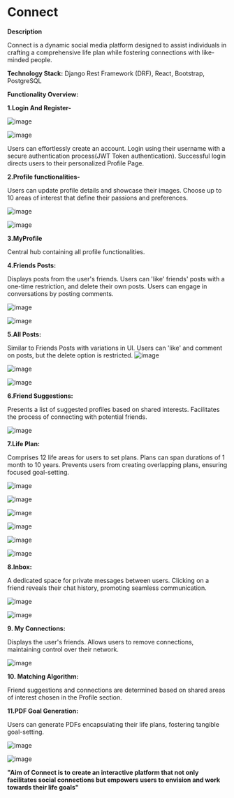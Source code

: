 
# Connect

**Description**

Connect is a dynamic social media platform designed to assist individuals in crafting a comprehensive life plan while fostering connections with like-minded people. 

**Technology Stack:** Django Rest Framework (DRF), React, Bootstrap, PostgreSQL

**Functionality Overview:**
 
**1.Login And Register-**

![image](https://github.com/AnubhavBangari3/Connect/assets/68240739/4c876ce7-bf30-4de3-a1e1-27eea4e488f5)


![image](https://github.com/AnubhavBangari3/Connect/assets/68240739/67b73b2e-c6ad-42b4-97c0-20b75ca7b5f4)


Users can effortlessly create an account.
Login using their username with a secure authentication process(JWT Token authentication).
Successful login directs users to their personalized Profile Page.
	
**2.Profile functionalities-**

Users can update profile details and showcase their images.
Choose up to 10 areas of interest that define their passions and preferences.

![image](https://github.com/AnubhavBangari3/Connect/assets/68240739/fb184e99-935e-49c5-9c9d-aab2f03c2ec5)


![image](https://github.com/AnubhavBangari3/Connect/assets/68240739/151da8a4-9988-46e0-b00a-3dec3ee76570)



**3.MyProfile**

Central hub containing all profile functionalities.

**4.Friends Posts:**

Displays posts from the user's friends.
Users can 'like' friends' posts with a one-time restriction, and delete their own posts.
Users can engage in conversations by posting comments.

![image](https://github.com/AnubhavBangari3/Connect/assets/68240739/7652944c-150e-48bf-8b72-4cd5d17adce4)


![image](https://github.com/AnubhavBangari3/Connect/assets/68240739/9f37226d-dc1b-490f-901a-a06935e6ef99)



**5.All Posts:**

Similar to Friends Posts with variations in UI.
Users can 'like' and comment on posts, but the delete option is restricted.
![image](https://github.com/AnubhavBangari3/Connect/assets/68240739/dc7363a5-5243-4e72-97aa-90c5ec51b53d)


![image](https://github.com/AnubhavBangari3/Connect/assets/68240739/e22fd5e9-a23d-442f-88c2-8721482eb153)


![image](https://github.com/AnubhavBangari3/Connect/assets/68240739/38b18be9-bd87-4fa2-a5b6-63d1f35deae5)



**6.Friend Suggestions:**

Presents a list of suggested profiles based on shared interests.
Facilitates the process of connecting with potential friends.

![image](https://github.com/AnubhavBangari3/Connect/assets/68240739/13102a41-8cbf-4090-97ec-7c56aaa10724)



**7.Life Plan:**

Comprises 12 life areas for users to set plans.
Plans can span durations of 1 month to 10 years.
Prevents users from creating overlapping plans, ensuring focused goal-setting.

![image](https://github.com/AnubhavBangari3/Connect/assets/68240739/5b6f60b3-1f5e-44d1-9e83-eff92bac5070)


![image](https://github.com/AnubhavBangari3/Connect/assets/68240739/e51201a7-e589-4450-a8a6-0e44ed62941b)


![image](https://github.com/AnubhavBangari3/Connect/assets/68240739/d1aa74bb-3ba4-4af3-94d5-923cb5d9e300)


![image](https://github.com/AnubhavBangari3/Connect/assets/68240739/b130901b-2490-4393-b963-461796bdb02a)


![image](https://github.com/AnubhavBangari3/Connect/assets/68240739/534da44d-d853-43a8-8bf8-b4b113d611b8)


![image](https://github.com/AnubhavBangari3/Connect/assets/68240739/76b47291-639d-43dd-80d5-2ee831f98449)






**8.Inbox:**

A dedicated space for private messages between users.
Clicking on a friend reveals their chat history, promoting seamless communication.

![image](https://github.com/AnubhavBangari3/Connect/assets/68240739/2b28b1a1-d9d6-46cf-bfaa-c21d5656f912)


![image](https://github.com/AnubhavBangari3/Connect/assets/68240739/c79d48c6-4385-4b86-a1b9-bca026f181e6)



**9. My Connections:**

Displays the user's friends.
Allows users to remove connections, maintaining control over their network.

![image](https://github.com/AnubhavBangari3/Connect/assets/68240739/6dfc3b18-6f71-48f4-b74f-d48548480d00)



**10. Matching Algorithm:**

Friend suggestions and connections are determined based on shared areas of interest chosen in the Profile section.

**11.PDF Goal Generation:**

Users can generate PDFs encapsulating their life plans, fostering tangible goal-setting.

![image](https://github.com/AnubhavBangari3/Connect/assets/68240739/92c967e6-dc2c-4266-b100-0aa22a7e664f)


![image](https://github.com/AnubhavBangari3/Connect/assets/68240739/bd9311d0-f86f-4e7b-885f-c24af1b0b0c0)




**"Aim of Connect is to create an interactive platform that not only facilitates social connections but empowers users to envision and work towards their life goals"**

